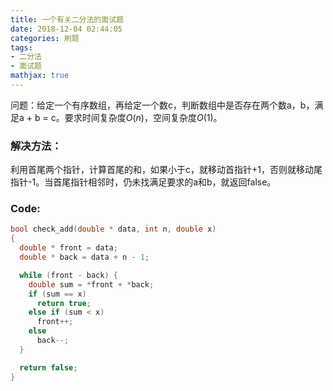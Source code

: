 ```yaml
---
title: 一个有关二分法的面试题
date: 2018-12-04 02:44:05
categories: 刷题
tags:
- 二分法
- 面试题
mathjax: true
---
```


问题：给定一个有序数组，再给定一个数c，判断数组中是否存在两个数a，b，满足a + b = c。要求时间复杂度$O(n)$，空间复杂度$O(1)$。

### 解决方法：

利用首尾两个指针，计算首尾的和，如果小于c，就移动首指针+1，否则就移动尾指针-1。当首尾指针相邻时，仍未找满足要求的a和b，就返回false。

### Code:

```cpp
bool check_add(double * data, int n, double x)
{
  double * front = data;
  double * back = data + n - 1;

  while (front - back) {
    double sum = *front + *back;
    if (sum == x)
      return true;
    else if (sum < x)
      front++;
    else
      back--;
  }

  return false;
}
```